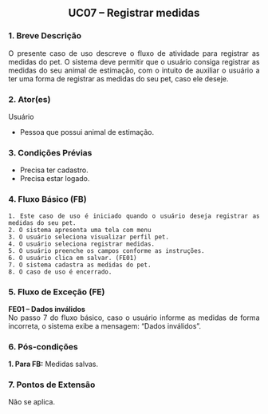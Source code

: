 ## <center> UC07 – Registrar medidas

<div align="justify">

### 1. Breve Descrição

O presente caso de uso descreve o fluxo de atividade para registrar as medidas do pet. O sistema deve permitir que o usuário consiga registrar as medidas do seu animal de estimação, com o intuito de auxiliar o usuário a ter uma forma de registrar as medidas do seu pet, caso ele deseje.

### 2. Ator(es)

Usuário

- Pessoa que possui animal de estimação.

### 3. Condições Prévias

- Precisa ter cadastro.
- Precisa estar logado.

### 4. Fluxo Básico (FB)

    1. Este caso de uso é iniciado quando o usuário deseja registrar as medidas do seu pet.
    2. O sistema apresenta uma tela com menu
    3. O usuário seleciona visualizar perfil pet.
    4. O usuário seleciona registrar medidas.
    5. O usuário preenche os campos conforme as instruções. 
    6. O usuário clica em salvar. (FE01)
    7. O sistema cadastra as medidas do pet.
    8. O caso de uso é encerrado.

### 5. Fluxo de Exceção (FE)

**FE01 – Dados inválidos**
<br>
No passo 7 do fluxo básico, caso o usuário informe as medidas de forma incorreta, o sistema exibe a mensagem: “Dados inválidos”.

### 6. Pós-condições

**1. Para FB:** Medidas salvas.

### 7. Pontos de Extensão

Não se aplica.

</div>
